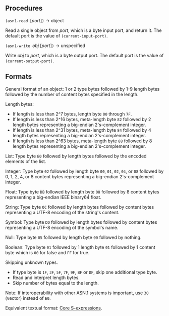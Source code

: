 ## Procedures

`(asn1-read `[*port*]`)` -> object

Read a single object from *port*, which is a byte input port, and return it.
The default port is the value of `(current-input-port)`.

`(asn1-write `*obj* [*port*]`)` -> unspecified

Write *obj* to *port*, which is a byte output port.
The default port is the value of `(current-output-port)`.

## Formats

General format of an object: 1 or 2 type bytes
followed by 1-9 length bytes
followed by the number of content bytes specified in the length.

Length bytes:

  * If length is less than 2^7 bytes, length byte `00` through `7F`.
  * If length is less than 2^16 bytes, meta-length byte `82` followed by 2 length bytes
    representing a big-endian 2's-complement integer.
  * If length is less than 2^31 bytes, meta-length byte `84` followed by 4 length bytes
    representing a big-endian 2's-complement integer.
  * If length is less than 2^63 bytes, meta-length byte `88` followed by 8 length bytes
    representing a big-endian 2's-complement integer.

List:  Type byte `E0`
followed by length bytes
followed by the encoded elements of the list.

Integer:  Type byte `02` followed by length byte `00`, `01`, `02`, `04`, or `08`
followed by 0, 1, 2, 4, or 8 content bytes
representing a big-endian 2's-complement integer.

Float:  Type byte `DB` followed by length byte `08`
followed by 8 content bytes
representing a big-endian IEEE binary64 float.

String:  Type byte `OC` followed by length bytes
followed by content bytes
representing a UTF-8 encoding of the string's content.

Symbol:  Type byte `DD` followed by length bytes
followed by content bytes representing a UTF-8 encoding of the symbol's name.

Null:  Type byte `05` followed by length byte `00`
followed by nothing.

Boolean:  Type byte `01` followed by 1 length byte `01`
followed by 1 content byte which is `00` for false and `FF` for true.

Skipping unknown types.

  * If type byte is `1F`, `3F`, `5F`, `7F`, `9F`, `BF` or `DF`, skip one additional type byte.
  * Read and interpret length bytes.
  * Skip number of bytes equal to the length.
  
Note:  If interoperability with other ASN.1 systems is important, use `30` (vector) instead of `E0`.

Equivalent textual format: [Core S-expressions](CoreSexps.md).

